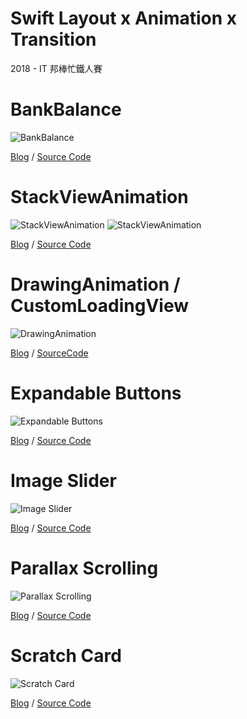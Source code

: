 # Swift Layout x Animation x Transition

2018 - IT 邦棒忙鐵人賽

# BankBalance
![BankBalance](Resources/BankBalance.gif)

[Blog](https://ios.devdon.com/archives/922) / [Source Code](https://github.com/slamdon/Swift-Layout-Animation-Transition-30days/tree/master/BankBalance)

# StackViewAnimation
![StackViewAnimation](Resources/StackViewAnimation.gif)
![StackViewAnimation](Resources/StackViewAnimation-2.gif)

[Blog](https://ios.devdon.com/archives/935) / [Source Code](https://github.com/slamdon/Swift-Layout-Animation-Transition-30days/tree/master/BankBalance)

# DrawingAnimation / CustomLoadingView

![DrawingAnimation](Resources/DrawingAnimation.gif)

[Blog](https://ios.devdon.com/archives/950) / [SourceCode](https://github.com/slamdon/Swift-Layout-Animation-Transition-30days/tree/master/DrawingAnimation)

# Expandable Buttons

![Expandable Buttons](Resources/ExpandableButtons.gif)

[Blog](https://ios.devdon.com/archives/964) / [Source Code](https://github.com/slamdon/Swift-Layout-Animation-Transition-30days/tree/master/ExpandableButtons)

# Image Slider

![Image Slider](Resources/ImageSlider.gif)

[Blog](https://ios.devdon.com/archives/979) / [Source Code](https://github.com/slamdon/Swift-Layout-Animation-Transition-30days/tree/master/ImageSlider)

# Parallax Scrolling
![Parallax Scrolling](Resources/ParallaxScrolling.gif)

[Blog](https://ios.devdon.com/archives/987) / [Source Code](https://github.com/slamdon/Swift-Layout-Animation-Transition-30days/tree/master/ParallaxScrolling)

# Scratch Card
![Scratch Card](Resources/ScratchCard.gif)

[Blog]() / [Source Code]()